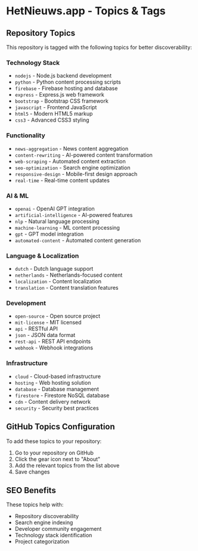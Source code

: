 # HetNieuws.app - Topics & Tags

## Repository Topics
This repository is tagged with the following topics for better discoverability:

### Technology Stack
- `nodejs` - Node.js backend development
- `python` - Python content processing scripts
- `firebase` - Firebase hosting and database
- `express` - Express.js web framework
- `bootstrap` - Bootstrap CSS framework
- `javascript` - Frontend JavaScript
- `html5` - Modern HTML5 markup
- `css3` - Advanced CSS3 styling

### Functionality
- `news-aggregation` - News content aggregation
- `content-rewriting` - AI-powered content transformation
- `web-scraping` - Automated content extraction
- `seo-optimization` - Search engine optimization
- `responsive-design` - Mobile-first design approach
- `real-time` - Real-time content updates

### AI & ML
- `openai` - OpenAI GPT integration
- `artificial-intelligence` - AI-powered features
- `nlp` - Natural language processing
- `machine-learning` - ML content processing
- `gpt` - GPT model integration
- `automated-content` - Automated content generation

### Language & Localization
- `dutch` - Dutch language support
- `netherlands` - Netherlands-focused content
- `localization` - Content localization
- `translation` - Content translation features

### Development
- `open-source` - Open source project
- `mit-license` - MIT licensed
- `api` - RESTful API
- `json` - JSON data format
- `rest-api` - REST API endpoints
- `webhook` - Webhook integrations

### Infrastructure
- `cloud` - Cloud-based infrastructure
- `hosting` - Web hosting solution
- `database` - Database management
- `firestore` - Firestore NoSQL database
- `cdn` - Content delivery network
- `security` - Security best practices

## GitHub Topics Configuration
To add these topics to your repository:
1. Go to your repository on GitHub
2. Click the gear icon next to "About"
3. Add the relevant topics from the list above
4. Save changes

## SEO Benefits
These topics help with:
- Repository discoverability
- Search engine indexing
- Developer community engagement
- Technology stack identification
- Project categorization
